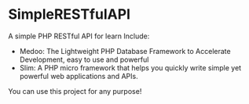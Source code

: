 # SimpleRESTfulAPI
A simple PHP RESTful API for learn
Include:
  - Medoo: The Lightweight PHP Database Framework to Accelerate Development, easy to use and powerful
  - Slim: A PHP micro framework that helps you quickly write simple yet powerful web applications and APIs.

You can use this project for any purpose!
